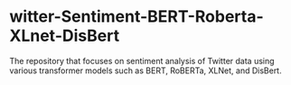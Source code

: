 # witter-Sentiment-BERT-Roberta-XLnet-DisBert
The repository that focuses on sentiment analysis of Twitter data using various transformer models such as BERT, RoBERTa, XLNet, and DisBert.
